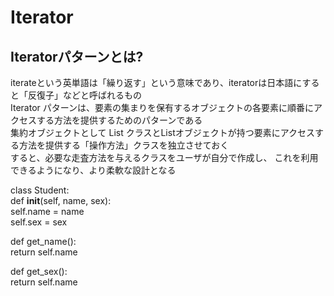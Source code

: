 # Iterator
## Iteratorパターンとは?
iterateという英単語は「繰り返す」という意味であり、iteratorは日本語にすると「反復子」などと呼ばれるもの  
Iterator パターンは、要素の集まりを保有するオブジェクトの各要素に順番にアクセスする方法を提供するためのパターンである  
集約オブジェクトとして List クラスとListオブジェクトが持つ要素にアクセスする方法を提供する「操作方法」クラスを独立させておく  
すると、必要な走査方法を与えるクラスをユーザが自分で作成し、 これを利用できるようになり、より柔軟な設計となる

class Student:  
  def __init__(self, name, sex):  
    self.name = name    
    self.sex = sex  
  
  def get_name():  
    return self.name  
  
  def get_sex():  
    return self.name  
  
